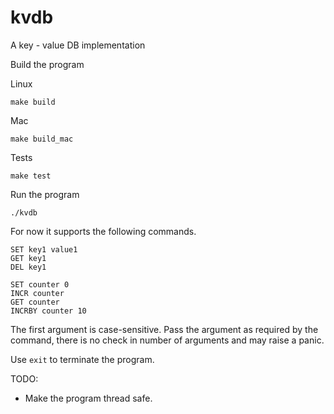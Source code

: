 # kvdb
A key - value DB implementation

Build the program

Linux
```
make build
```

Mac
```
make build_mac
```

Tests
```
make test
```

Run the program
```
./kvdb
```

For now it supports the following commands.
```
SET key1 value1
GET key1
DEL key1
```
```aidl
SET counter 0
INCR counter
GET counter
INCRBY counter 10
```
The first argument is case-sensitive. Pass the argument as required by the command, there is no check in number of 
arguments and may raise a panic.

Use `exit` to terminate the program.

TODO:
- Make the program thread safe. 
